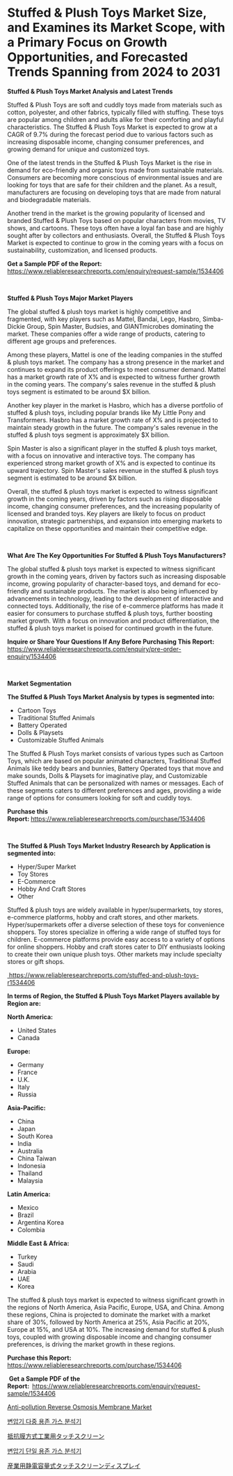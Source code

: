 <p><h1>Stuffed & Plush Toys Market Size, and Examines its Market Scope, with a Primary Focus on Growth Opportunities, and Forecasted Trends Spanning from 2024 to 2031</h1></p><p><strong>Stuffed & Plush Toys Market Analysis and Latest Trends</strong></p>
<p><p>Stuffed & Plush Toys are soft and cuddly toys made from materials such as cotton, polyester, and other fabrics, typically filled with stuffing. These toys are popular among children and adults alike for their comforting and playful characteristics. The Stuffed & Plush Toys Market is expected to grow at a CAGR of 9.7% during the forecast period due to various factors such as increasing disposable income, changing consumer preferences, and growing demand for unique and customized toys.</p><p>One of the latest trends in the Stuffed & Plush Toys Market is the rise in demand for eco-friendly and organic toys made from sustainable materials. Consumers are becoming more conscious of environmental issues and are looking for toys that are safe for their children and the planet. As a result, manufacturers are focusing on developing toys that are made from natural and biodegradable materials.</p><p>Another trend in the market is the growing popularity of licensed and branded Stuffed & Plush Toys based on popular characters from movies, TV shows, and cartoons. These toys often have a loyal fan base and are highly sought after by collectors and enthusiasts. Overall, the Stuffed & Plush Toys Market is expected to continue to grow in the coming years with a focus on sustainability, customization, and licensed products.</p></p>
<p><strong>Get a Sample PDF of the Report:&nbsp;</strong> <a href="https://www.reliableresearchreports.com/enquiry/request-sample/1534406">https://www.reliableresearchreports.com/enquiry/request-sample/1534406</a></p>
<p>&nbsp;</p>
<p><strong>Stuffed & Plush Toys Major Market Players</strong></p>
<p><p>The global stuffed & plush toys market is highly competitive and fragmented, with key players such as Mattel, Bandai, Lego, Hasbro, Simba-Dickie Group, Spin Master, Budsies, and GIANTmicrobes dominating the market. These companies offer a wide range of products, catering to different age groups and preferences.</p><p>Among these players, Mattel is one of the leading companies in the stuffed & plush toys market. The company has a strong presence in the market and continues to expand its product offerings to meet consumer demand. Mattel has a market growth rate of X% and is expected to witness further growth in the coming years. The company's sales revenue in the stuffed & plush toys segment is estimated to be around $X billion.</p><p>Another key player in the market is Hasbro, which has a diverse portfolio of stuffed & plush toys, including popular brands like My Little Pony and Transformers. Hasbro has a market growth rate of X% and is projected to maintain steady growth in the future. The company's sales revenue in the stuffed & plush toys segment is approximately $X billion.</p><p>Spin Master is also a significant player in the stuffed & plush toys market, with a focus on innovative and interactive toys. The company has experienced strong market growth of X% and is expected to continue its upward trajectory. Spin Master's sales revenue in the stuffed & plush toys segment is estimated to be around $X billion.</p><p>Overall, the stuffed & plush toys market is expected to witness significant growth in the coming years, driven by factors such as rising disposable income, changing consumer preferences, and the increasing popularity of licensed and branded toys. Key players are likely to focus on product innovation, strategic partnerships, and expansion into emerging markets to capitalize on these opportunities and maintain their competitive edge.</p></p>
<p>&nbsp;</p>
<p><strong>What Are The Key Opportunities For Stuffed & Plush Toys Manufacturers?</strong></p>
<p><p>The global stuffed & plush toys market is expected to witness significant growth in the coming years, driven by factors such as increasing disposable income, growing popularity of character-based toys, and demand for eco-friendly and sustainable products. The market is also being influenced by advancements in technology, leading to the development of interactive and connected toys. Additionally, the rise of e-commerce platforms has made it easier for consumers to purchase stuffed & plush toys, further boosting market growth. With a focus on innovation and product differentiation, the stuffed & plush toys market is poised for continued growth in the future.</p></p>
<p><strong>Inquire or Share Your Questions If Any Before Purchasing This Report:</strong> <a href="https://www.reliableresearchreports.com/enquiry/pre-order-enquiry/1534406">https://www.reliableresearchreports.com/enquiry/pre-order-enquiry/1534406</a></p>
<p>&nbsp;</p>
<p><strong>Market Segmentation</strong></p>
<p><strong>The Stuffed & Plush Toys Market Analysis by types is segmented into:</strong></p>
<p><ul><li>Cartoon Toys</li><li>Traditional Stuffed Animals</li><li>Battery Operated</li><li>Dolls & Playsets</li><li>Customizable Stuffed Animals</li></ul></p>
<p><p>The Stuffed & Plush Toys market consists of various types such as Cartoon Toys, which are based on popular animated characters, Traditional Stuffed Animals like teddy bears and bunnies, Battery Operated toys that move and make sounds, Dolls & Playsets for imaginative play, and Customizable Stuffed Animals that can be personalized with names or messages. Each of these segments caters to different preferences and ages, providing a wide range of options for consumers looking for soft and cuddly toys.</p></p>
<p><strong>Purchase this Report:&nbsp;</strong><a href="https://www.reliableresearchreports.com/purchase/1534406">https://www.reliableresearchreports.com/purchase/1534406</a></p>
<p>&nbsp;</p>
<p><strong>The Stuffed & Plush Toys Market Industry Research by Application is segmented into:</strong></p>
<p><ul><li>Hyper/Super Market</li><li>Toy Stores</li><li>E-Commerce</li><li>Hobby And Craft Stores</li><li>Other</li></ul></p>
<p><p>Stuffed & plush toys are widely available in hyper/supermarkets, toy stores, e-commerce platforms, hobby and craft stores, and other markets. Hyper/supermarkets offer a diverse selection of these toys for convenience shoppers. Toy stores specialize in offering a wide range of stuffed toys for children. E-commerce platforms provide easy access to a variety of options for online shoppers. Hobby and craft stores cater to DIY enthusiasts looking to create their own unique plush toys. Other markets may include specialty stores or gift shops.</p></p>
<p><a href="https://www.reliableresearchreports.com/stuffed-and-plush-toys-r1534406">&nbsp;https://www.reliableresearchreports.com/stuffed-and-plush-toys-r1534406</a></p>
<p><strong>In terms of Region, the Stuffed & Plush Toys Market Players available by Region are:</strong></p>
<p>
    <p> <strong> North America: </strong>
        <ul>
            <li>United States</li>
            <li>Canada</li>
        </ul>
        </p> 
    <p> <strong> Europe: </strong>
        <ul>
            <li>Germany</li>
            <li>France</li>
            <li>U.K.</li>
            <li>Italy</li>
            <li>Russia</li>
        </ul>
        </p> 
    <p> <strong> Asia-Pacific: </strong>
        <ul>
            <li>China</li>
            <li>Japan</li>
            <li>South Korea</li>
            <li>India</li>
            <li>Australia</li>
            <li>China Taiwan</li>
            <li>Indonesia</li>
            <li>Thailand</li>
            <li>Malaysia</li>
        </ul>
        </p> 
    <p> <strong> Latin America: </strong>
        <ul>
            <li>Mexico</li>
            <li>Brazil</li>
            <li>Argentina Korea</li>
            <li>Colombia</li>
        </ul>
        </p> 
    <p> <strong> Middle East & Africa: </strong>
        <ul>
            <li>Turkey</li>
            <li>Saudi</li>
            <li>Arabia</li>
            <li>UAE</li>
            <li>Korea</li>
        </ul>
    </p>
    </p>
<p><p>The stuffed & plush toys market is expected to witness significant growth in the regions of North America, Asia Pacific, Europe, USA, and China. Among these regions, China is projected to dominate the market with a market share of 30%, followed by North America at 25%, Asia Pacific at 20%, Europe at 15%, and USA at 10%. The increasing demand for stuffed & plush toys, coupled with growing disposable income and changing consumer preferences, is driving the market growth in these regions.</p></p>
<p><strong>Purchase this Report: </strong><a href="https://www.reliableresearchreports.com/purchase/1534406">https://www.reliableresearchreports.com/purchase/1534406</a></p>
<p>&nbsp;<strong>Get a Sample PDF of the Report:&nbsp;&nbsp;</strong><a href="https://www.reliableresearchreports.com/enquiry/request-sample/1534406">https://www.reliableresearchreports.com/enquiry/request-sample/1534406</a></p>
<p><strong></strong></p>
<p><p><a href="https://github.com/qrkceaah30/Market-Research-Report-List-1/blob/main/anti-pollution-reverse-osmosis-membrane-market.md">Anti-pollution Reverse Osmosis Membrane Market</a></p><p><a href="https://github.com/lzuwsfreyoq70/Market-Research-Report-List-2/blob/main/8953132147849.md">변압기 다중 용존 가스 분석기</a></p><p><a href="https://github.com/bucuel854722/Market-Research-Report-List-2/blob/main/5256401139939.md">抵抗膜方式工業用タッチスクリーン</a></p><p><a href="https://github.com/TrevorKruvalis5678/Market-Research-Report-List-2/blob/main/1148146147850.md">변압기 단일 용존 가스 분석기</a></p><p><a href="https://github.com/AriMuller2009/Market-Research-Report-List-2/blob/main/4031302139940.md">産業用静電容量式タッチスクリーンディスプレイ</a></p></p>